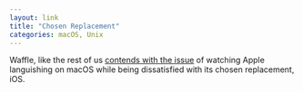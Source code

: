```yaml
---
layout: link
title: "Chosen Replacement"
categories: macOS, Unix
---
```


Waffle, like the rest of us [contends with the issue](http://wafflelog.net/2018/12/09/desktop/) of watching Apple languishing on macOS while being dissatisfied with its chosen replacement, iOS.
